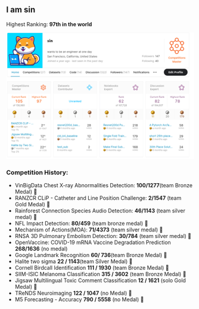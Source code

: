 ## I am sin
Highest Ranking: **97th in the world** 

![](https://github.com/sin1012/sin1012/blob/master/sin0501.png)

### Competition History:
- VinBigData Chest X-ray Abnormalities Detection: **100/1277**(team Bronze Medal) :3rd_place_medal:
- RANZCR CLiP - Catheter and Line Position Challenge: **2/1547** (team Gold Medal) :1st_place_medal:
- Rainforest Connection Species Audio Detection: **46/1143** (team silver medal) :2nd_place_medal:
- NFL Impact Detection: **80/459** (team bronze medal) :3rd_place_medal:
- Mechanism of Actions(MOA): **71/4373** (team silver medal) :2nd_place_medal:
- RNSA 3D Pulmonary Embolism Detection: **30/784** (team silver medal) :2nd_place_medal:
- OpenVaccine: COVID-19 mRNA Vaccine Degradation Prediction **268/1636** (no medal)
- Google Landmark Recognition **60/ 736**(team Bronze Medal) :3rd_place_medal:
- Halite two sigma **22 / 1143**(team Silver Medal) :2nd_place_medal:
- Cornell Birdcall Identification **111 / 1930** (team Bronze Medal) :3rd_place_medal:
- SIIM-ISIC Melanoma Classification **315 / 3602** (team Bronze Medal) :3rd_place_medal:
- Jigsaw Multilingual Toxic Comment Classification **12 / 1621** (solo Gold Medal) :1st_place_medal:
- TReNDS Neuroimaging **122 / 1047** (no Medal) :eyes:
- M5 Forecasting - Accuracy **790 / 5558** (no Medal) :eyes:
